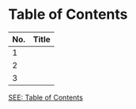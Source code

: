 # Table of Contents

No. | Title | 
| ------------- |:-------------|
1 |   |
2 |   |
3 |   |

[SEE: Table of Contents](Table-of-Contents.md)

